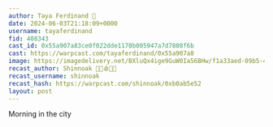 ```yaml
---
author: Taya Ferdinand 🎩
date: 2024-06-03T21:18:09+0000
username: tayaferdinand
fid: 408343
cast_id: 0x55a907a83ce0f022dde1170b005947a7d7808f6b
cast: https://warpcast.com/tayaferdinand/0x55a907a8
image: https://imagedelivery.net/BXluQx4ige9GuW0Ia56BHw/f1a33aed-09b5-4f70-3172-f7fa0d512700/original
recast_author: Shinnoak 🤘🎩🩸🍖💎
recast_username: shinnoak
recast_hash: https://warpcast.com/shinnoak/0xb0ab5e52
layout: post
---
```

Morning in the city  

<img src='https://imagedelivery.net/BXluQx4ige9GuW0Ia56BHw/f1a33aed-09b5-4f70-3172-f7fa0d512700/original' alt='' referrerpolicy='no-referrer'/>